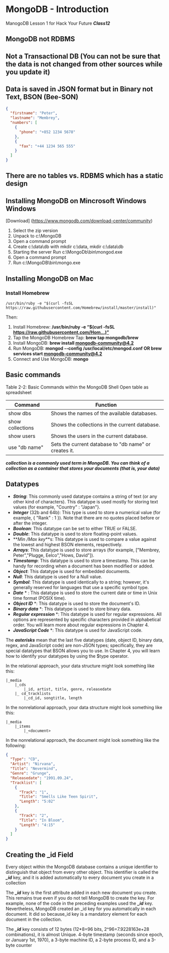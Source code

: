 # MongoDB - Introduction

ManogoDB Lesson 1 for Hack Your Future **_Class12_**

## MongoDB not RDBMS

## Not a Transactional DB (You can not be sure that the data is not changed from other sources while you update it)

## Data is saved in JSON format but in Binary not Text, BSON (Bee-SON)

```json
{
  "firstname": "Peter",
  "lastname": "Membrey",
  "numbers": [
    {
      "phone": "+852 1234 5678"
    },
    {
      "fax": "+44 1234 565 555"
    }
  ]
}
```

## There are no tables vs. RDBMS which has a static design

## Installing MongoDB on Mincrosoft Windows Windows

[Download] (<https://www.mongodb.com/download-center/community>)

1. Select the zip version
2. Unpack to c:\MongoDB
3. Open a command prompt
4. Create c:\data\db with mkdir c:\data, mkdir c:\data\db
5. Starting the server Run c:\MongoDb\bin\mongod.exe
6. Open a command prompt
7. Run c:\MongoDB\bin\mongo.exe

## Installing MongoDB on Mac

### Install Homebrew

`/usr/bin/ruby -e "$(curl -fsSL https://raw.githubusercontent.com/Homebrew/install/master/install)"`

Then:

1. Install Homebrew: **/usr/bin/ruby -e “$(curl -fsSL <https://raw.githubusercontent.com/Hom...)”>**
2. Tap the MongoDB Homebrew Tap: **brew tap mongodb/brew**
3. Install MongoDB: **brew install mongodb-community@4.2**
4. Run MongoDB: **mongod --config /usr/local/etc/mongod.conf OR brew services start mongodb-community@4.2**
5. Connect and Use MongoDB: **mongo**

## Basic commands

Table 2-2: Basic Commands within the MongoDB Shell
Open table as spreadsheet

| Command          | Function                                              |
| ---------------- | ----------------------------------------------------- |
| show dbs         | Shows the names of the available databases.           |
| show collections | Shows the collections in the current database.        |
| show users       | Shows the users in the current database.              |
| use "db name"    | Sets the current database to "db name" or creates it. |

**_collection is a commonly used term in MongoDB. You can think of a collection as a container that stores your documents (that is, your data)_**

## Datatypes

- **_String_**: This commonly used datatype contains a string of text (or any other kind of characters). This datatype is used mostly for storing text values (for example, "Country" : "Japan"}.
- **_Integer_** (32b and 64b): This type is used to store a numerical value (for example, { "Rank" : 1 }). Note that there are no quotes placed before or after the integer.
- **_Boolean_**: This datatype can be set to either TRUE or FALSE.
- **_Double_**: This datatype is used to store floating-point values.
- **_Min /Max key_**s: This datatype is used to compare a value against the lowest and highest BSON elements, respectively.
- **_Arrays_**: This datatype is used to store arrays (for example, ["Membrey, Peter","Plugge, Eelco","Hows, David"]).
- **_Timestamp_**: This datatype is used to store a timestamp. This can be handy for recording when a document has been modified or added.
- **_Object_**: This datatype is used for embedded documents.
- **_Null_**: This datatype is used for a Null value.
- **_Symbol_**: This datatype is used identically to a string; however, it's generally reserved for languages that use a specific symbol type.
- **_Date_** \* : This datatype is used to store the current date or time in Unix time format (POSIX time).
- **_Object ID_** \*: This datatype is used to store the document's ID.
- **_Binary data_** \*: This datatype is used to store binary data.
- **_Regular expression_** \*: This datatype is used for regular expressions. All options are represented by specific characters provided in alphabetical order. You will learn more about regular expressions in Chapter 4.
- **_JavaScript Code_** \*: This datatype is used for JavaScript code.

The **_asterisks_** mean that the last five datatypes (date, object ID, binary data, regex, and JavaScript code) are non-JSON types; specifically, they are special datatypes that BSON allows you to use. In Chapter 4, you will learn how to identify your datatypes by using the $type operator.

In the relational approach, your data structure might look something like this:

```text
|_media
    |_cds
        |_id, artist, title, genre, releasedate
    |_ cd_tracklists
        |_cd_id, songtitle, length
```

In the nonrelational approach, your data structure might look something like this:

```text
|_media
    |_items
        |_<document>
```

In the nonrelational approach, the document might look something like the following:

```json
{
  "Type": "CD",
  "Artist": "Nirvana",
  "Title": "Nevermind",
  "Genre": "Grunge",
  "Releasedate": "1991.09.24",
  "Tracklist": [
    {
      "Track": "1",
      "Title": "Smells Like Teen Spirit",
      "Length": "5:02"
    },
    {
      "Track": "2",
      "Title": "In Bloom",
      "Length": "4:15"
    }
  ]
}
```

## Creating the \_id Field

Every object within the MongoDB database contains a unique identifier to distinguish that object from every other object. This identifier is called the **_\_id_** key, and it is added automatically to every document you create in a collection

The **_\_id_** key is the first attribute added in each new document you create. This remains true even if you do not tell MongoDB to create the key. For example, none of the code in the preceding examples used the **_\_id_** key. Nevertheless, MongoDB created an \_id key for you automatically in each document. It did so because_id key is a mandatory element for each document in the collection.

The **_\_id_** key consists of 12 bytes (12\*8=96 bits, 2^96=7.9228163e+28 combinations), it is almost Unique. 4-byte timestamp (seconds since epoch, or January 1st, 1970), a 3-byte machine ID, a 2-byte process ID, and a 3-byte counter
